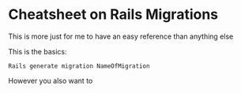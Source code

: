 # Cheatsheet on Rails Migrations
This is more just for me to have an easy reference than anything else

This is the basics:

```shell
Rails generate migration NameOfMigration
```

However you also want to 


